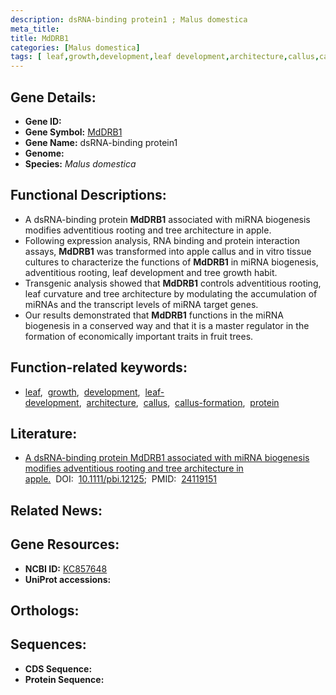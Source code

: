 ```yaml
---
description: dsRNA-binding protein1 ; Malus domestica
meta_title:
title: MdDRB1
categories: [Malus domestica]
tags: [ leaf,growth,development,leaf development,architecture,callus,callus formation,protein ]
---
```


## Gene Details:
- **Gene ID:** []()
- **Gene Symbol:** <u>MdDRB1</u>
- **Gene Name:** dsRNA-binding protein1
- **Genome:** []()
- **Species:** *Malus domestica*

## Functional Descriptions:
   - A dsRNA-binding protein **MdDRB1** associated with miRNA biogenesis modifies adventitious rooting and tree architecture in apple.
   - Following expression analysis, RNA binding and protein interaction assays, **MdDRB1** was transformed into apple callus and in vitro tissue cultures to characterize the functions of **MdDRB1** in miRNA biogenesis, adventitious rooting, leaf development and tree growth habit.
   - Transgenic analysis showed that **MdDRB1** controls adventitious rooting, leaf curvature and tree architecture by modulating the accumulation of miRNAs and the transcript levels of miRNA target genes. 
   - Our results demonstrated that **MdDRB1** functions in the miRNA biogenesis in a conserved way and that it is a master regulator in the formation of economically important traits in fruit trees.

## Function-related keywords:
   - [leaf](/tags/leaf/),&nbsp;&nbsp;[growth](/tags/growth/),&nbsp;&nbsp;[development](/tags/development/),&nbsp;&nbsp;[leaf-development](/tags/leaf-development/),&nbsp;&nbsp;[architecture](/tags/architecture/),&nbsp;&nbsp;[callus](/tags/callus/),&nbsp;&nbsp;[callus-formation](/tags/callus-formation/),&nbsp;&nbsp;[protein](/tags/protein/)

## Literature:
   - [A dsRNA-binding protein MdDRB1 associated with miRNA biogenesis modifies adventitious rooting and tree architecture in apple.](https://doi.org/10.1111/pbi.12125)&nbsp;&nbsp;DOI:&nbsp;&nbsp;[10.1111/pbi.12125](https://doi.org/10.1111/pbi.12125);&nbsp;&nbsp;PMID:&nbsp;&nbsp;[24119151](https://pubmed.ncbi.nlm.nih.gov/24119151/)

## Related News:

## Gene Resources:
- **NCBI ID:**  [KC857648](https://www.ncbi.nlm.nih.gov/gene/?term=KC857648)
- **UniProt accessions:**  [](https://www.uniprot.org/uniprotkb//entry)

## Orthologs:

## Sequences:
- **CDS Sequence:**
- **Protein Sequence:**
